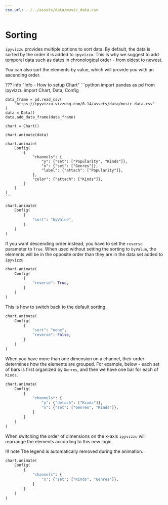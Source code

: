 ```yaml
---
csv_url: ../../assets/data/music_data.csv
---
```


# Sorting

`ipyvizzu` provides multiple options to sort data. By default, the data is
sorted by the order it is added to `ipyvizzu`. This is why we suggest to add
temporal data such as dates in chronological order - from oldest to newest.

You can also sort the elements by value, which will provide you with an
ascending order.

<div id="tutorial_01"></div>

??? info "Info - How to setup Chart"
    ```python
    import pandas as pd
    from ipyvizzu import Chart, Data, Config

    data_frame = pd.read_csv(
        "https://ipyvizzu.vizzuhq.com/0.14/assets/data/music_data.csv"
    )
    data = Data()
    data.add_data_frame(data_frame)

    chart = Chart()

    chart.animate(data)

    chart.animate(
        Config(
            {
                "channels": {
                    "y": {"set": ["Popularity", "Kinds"]},
                    "x": {"set": ["Genres"]},
                    "label": {"attach": ["Popularity"]},
                },
                "color": {"attach": ["Kinds"]},
            }
        )
    )
    ```

```python
chart.animate(
    Config(
        {
            "sort": "byValue",
        }
    )
)
```

If you want descending order instead, you have to set the `reverse` parameter to
`True`. When used without setting the sorting to `byValue`, the elements will be
in the opposite order than they are in the data set added to `ipyvizzu`.

<div id="tutorial_02"></div>

```python
chart.animate(
    Config(
        {
            "reverse": True,
        }
    )
)
```

This is how to switch back to the default sorting.

<div id="tutorial_03"></div>

```python
chart.animate(
    Config(
        {
            "sort": "none",
            "reverse": False,
        }
    )
)
```

When you have more than one dimension on a channel, their order determines how
the elements are grouped. For example, below - each set of bars is first
organized by `Genres`, and then we have one bar for each of `Kinds`.

<div id="tutorial_04"></div>

```python
chart.animate(
    Config(
        {
            "channels": {
                "y": {"detach": ["Kinds"]},
                "x": {"set": ["Genres", "Kinds"]},
            }
        }
    )
)
```

When switching the order of dimensions on the x-axis `ipyvizzu` will rearrange
the elements according to this new logic.

!!! note
    The legend is automatically removed during the animation.

<div id="tutorial_05"></div>

```python
chart.animate(
    Config(
        {
            "channels": {
                "x": {"set": ["Kinds", "Genres"]},
            }
        }
    )
)
```

<script src="../sorting.js"></script>
